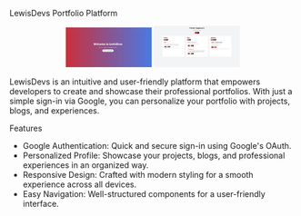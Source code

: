 LewisDevs Portfolio Platform

<div align="center">
  <img src="https://github.com/dimitri-sky/lewisdevscom/blob/main/assets/login.png" width="30%" />
  <img src="https://github.com/dimitri-sky/lewisdevscom/blob/main/assets/profile.PNG" width="30%" />
</div>

LewisDevs is an intuitive and user-friendly platform that empowers developers to create and showcase their professional portfolios. With just a simple sign-in via Google, you can personalize your portfolio with projects, blogs, and experiences.

Features
- Google Authentication: Quick and secure sign-in using Google's OAuth.
- Personalized Profile: Showcase your projects, blogs, and professional experiences in an organized way.
- Responsive Design: Crafted with modern styling for a smooth experience across all devices.
- Easy Navigation: Well-structured components for a user-friendly interface.
